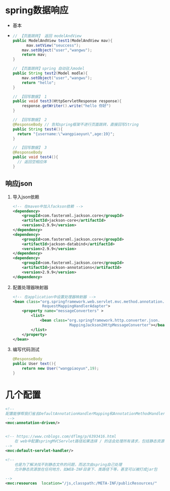 # spring数据响应

- 基本

- ```java
  // 【页面跳转】 返回 modelAndView
  public ModelAndView test1(ModelAndView mav){
     	mav.setView("seuccess");
      mav.setObject("user","wangwu");
      return mav;
  }
  
  // 【页面跳转】spring 自动驻入model
  public String test2(Model modle){
      mav.setObject("user","wangwu");
      return "hello";
  }
  
  // 【回写数据】 1
  public void test3(HttpServletResponse response){
      response.getWriter().write("hello 你好")
  }
  
  // 【回写数据】 2
  @ResponseBody	// 告知spring框架不进行页面跳转，直接回写String
  public String test4(){
  	return "{username:\"wangpiaoyun\",age:19}";    
  }
  
  // 【回写数据】 3
  @ResponseBody
  public void test4(){
  	// 返回空相应体 
  }
  ```



## 响应json

1. 导入json依赖

   ```xml
   <!-- 在maven中加入fackson依赖 -->
   <dependency>
       <groupId>com.fasterxml.jackson.core</groupId>
       <artifactId>jackson-core</artifactId>
       <version>2.9.9</version>
   </dependency>
   <dependency>
       <groupId>com.fasterxml.jackson.core</groupId>
       <artifactId>jackson-databind</artifactId>
       <version>2.9.9</version>
   </dependency>
   <dependency>
       <groupId>com.fasterxml.jackson.core</groupId>
       <artifactId>jackson-annotations</artifactId>
       <version>2.9.9</version>
   </dependency>
   ```

   

2. 配置处理器映射器

   ```xml
   <!-- 在application中设置处理器映射器 -->
   <bean class="org.springframework.web.servlet.mvc.method.annotation.
                RequestMappingHandlerAdapter">
       <property name="messageConverters" >
           <list>
               <bean class="org.springframework.http.converter.json.
                            MappingJackson2HttpMessageConverter"></bean>
           </list>
       </property>
   </bean>
   ```

   

3. 编写代码测试

   ```java
   @ResponseBody
   public User text(){
       return new User("wangpiaoyun",19);
   }
   ```





# 几个配置

```xml
<!-- 
配置能够帮我们省去DefaultAnnotationHandlerMapping和AnnotationMethodHandlerAdapter的声明配置。同时，还提供了数据绑定支持，@NumberFormatannotation支持，@DateTimeFormat支持，@Valid支持，读写XML的支持（JAXB），读写JSON的支持（Jackson）。其中对json的处理是我们项目中经常用到的，使用Jackson库将对象序列化为json字符串。所以我们的项目中，也必须含有jackson的jar包。当我们返回的数据不是html标签的页面时，而是其他格式的数据时（如xml、json等），我们使用@ResponseBody注解，将Controller的方法返回的对象，通过适当的HttpMessageConverter转换为指定格式后，写入到Response对象的body数据区
 -->
<mvc:annotation-driven/>


<!-- https://www.cnblogs.com/dflmg/p/6393416.html
 	在 web中配置springMVCServlet路径如果选择 / 的话会处理所有请求，包括静态资源，这将导致springMVC找不到而报异常，使用这个注解，spring会在前端处理器处理前，判断是否为静态资源，是则交给 tomcat容器默认servlet去处理
-->
<mvc:default-servlet-handler/>

<!-- 
	也是为了解决找不到静态文件的问题，而这次由spring自己处理
 	允许静态资源放在任何地方，如WEB-INF目录下、类路径下等，甚至可以被打成jar包
	
-->
<mvc:resources 	location="/js,classpath:/META-INF/publicResources/" 		       		                     mapping="/js/**"/>
```

